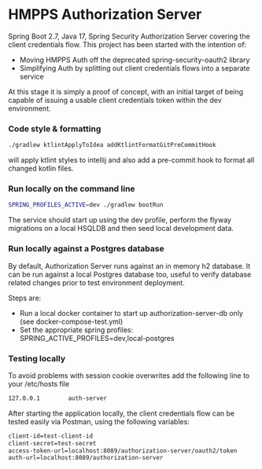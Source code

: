 # HMPPS Authorization Server

Spring Boot 2.7, Java 17, Spring Security Authorization Server covering the client credentials flow. This project has been started with the intention of:
- Moving HMPPS Auth off the deprecated spring-security-oauth2 library
- Simplifying Auth by splitting out client credentials flows into a separate service

At this stage it is simply a proof of concept, with an initial target of being capable of issuing a usable client credentials token within the dev environment.

### Code style & formatting
```bash
./gradlew ktlintApplyToIdea addKtlintFormatGitPreCommitHook
```
will apply ktlint styles to intellij and also add a pre-commit hook to format all changed kotlin files.

### Run locally on the command line
```bash
SPRING_PROFILES_ACTIVE=dev ./gradlew bootRun
```

The service should start up using the dev profile, perform the flyway migrations on a local HSQLDB and then seed local development data.

### Run locally against a Postgres database
By default, Authorization Server runs against an in memory h2 database.  It can be run against a local Postgres database too, useful
to verify database related changes prior to test environment deployment.

Steps are:

* Run a local docker container to start up authorization-server-db only (see docker-compose-test.yml)
* Set the appropriate spring profiles: SPRING_ACTIVE_PROFILES=dev,local-postgres

### Testing locally
To avoid problems with session cookie overwrites add the following line to your /etc/hosts file

```bash
127.0.0.1        auth-server
```

After starting the application locally, the client credentials flow can be tested easily via Postman, using the following variables:

```bash
client-id=test-client-id
client-secret=test-secret
access-token-url=localhost:8089/authorization-server/oauth2/token
auth-url=localhost:8089/authorization-server
```
